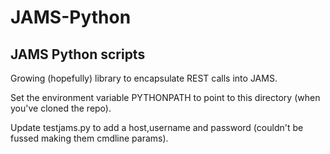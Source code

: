 # JAMS-Python
## JAMS Python scripts

Growing (hopefully) library to encapsulate REST calls into JAMS.

Set the environment variable PYTHONPATH to point to this directory (when you've cloned the repo).

Update testjams.py to add a host,username and password (couldn't be fussed making them cmdline params).
